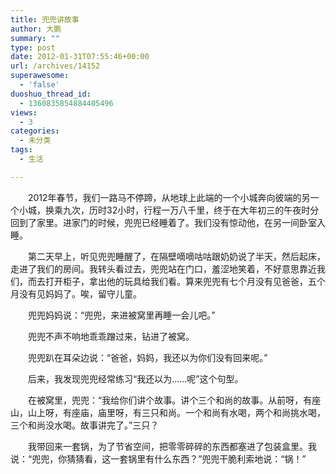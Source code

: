 ```yaml
---
title: 兜兜讲故事
author: 大鹏
summary: ""
type: post
date: 2012-01-31T07:55:46+00:00
url: /archives/14152
superawesome:
  - 'false'
duoshuo_thread_id:
  - 1360835854884405496
views:
  - 3
categories:
  - 未分类
tags:
  - 生活

---
```

　　2012年春节，我们一路马不停蹄，从地球上此端的一个小城奔向彼端的另一个小城，换乘九次，历时32小时，行程一万八千里，终于在大年初三的午夜时分回到了家里。进家门的时候，兜兜已经睡着了。我们没有惊动他，在另一间卧室入睡。

　　第二天早上，听见兜兜睡醒了，在隔壁嘀嘀咕咕跟奶奶说了半天，然后起床，走进了我们的房间。我转头看过去，兜兜站在门口，羞涩地笑着，不好意思靠近我们，而去打开柜子，拿出他的玩具给我们看。算来兜兜有七个月没有见爸爸，五个月没有见妈妈了。唉，留守儿童。
  
　　兜兜妈妈说：“兜兜，来进被窝里再睡一会儿吧。”
  
　　兜兜不声不响地乖乖蹭过来，钻进了被窝。
  
　　兜兜趴在耳朵边说：“爸爸，妈妈，我还以为你们没有回来呢。”
  
　　后来，我发现兜兜经常练习“我还以为……呢”这个句型。
  
　　在被窝里，兜兜：“我给你们讲个故事。讲个三个和尚的故事。从前呀，有座山，山上呀，有座庙，庙里呀，有三只和尚。一个和尚有水喝，两个和尚挑水喝，三个和尚没水喝。故事讲完了。”三只？
  
　　我带回来一套锅，为了节省空间，把零零碎碎的东西都塞进了包装盒里。我说：“兜兜，你猜猜看，这一套锅里有什么东西？”兜兜干脆利索地说：“锅！”
